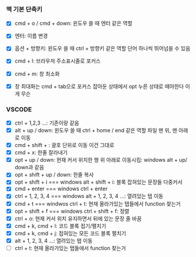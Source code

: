### 맥 기본 단축키


- [X] cmd + o / cmd + down: 윈도우 쓸 때 엔터 같은 역할
- [X] 엔터: 이름 변경
- [X] 옵션 + 방향키: 윈도우 쓸 때 ctrl + 방향키 같은 역할 단어 하나씩 뛰어넘을 수 있음
- [X] cmd + l: 브라우저 주소표시줄로 포커스
- [X] cmd + m: 창 최소화
- [X] 창 최대화는 cmd + tab으로 포커스 잡아둔 상태에서 opt 누른 상태로 떼야한다 이게 무슨


### VSCODE

- [X] ctrl + 1,2,3 ...: 기존이랑 같음
- [X] alt + up / down: 윈도우 쓸 때 ctrl + home / end 같은 역할 파일 맨 위, 맨 아래로 이동
- [X] cmd + shift + \: 괄호 단위로 이동 이건 그대로
- [X] cmd + x: 한줄 잘라내기
- [X] opt + up / down: 현재 커서 위치한 행 위 아래로 이동시킴: windows alt + up/ down과 같음
- [X] opt + shift + up / down: 한줄 복사
- [X] opt + shift + i === windows alt + shift + i: 블록 잡혀있는 문장들 다중커서
- [X] cmd + enter === windows ctrl + enter
- [X] ctrl + 1, 2, 3, 4 === windows alt + 1, 2, 3, 4 ...: 열려있는 탭 이동
- [X] cmd + t === windwos ctrl + t: 현재 올라가있는 탭들에서 function 찾는거
- [X] opt + shift + f === windows ctrl + shift + f: 정렬
- [X] ctrl + o: 현재 커서 위치 유지하면서 뒤에 있는 문장 줄 바꿈
- [X] cmd + k, cmd + l: 코드 블록 접기/펼치기
- [X] cmd + k, cmd + j: 접혀있는 모든 코드 블록 펼치기
- [X] alt + 1, 2, 3, 4 ...: 열려있는 탭 이동
- [ ] ctrl + t: 현재 올라가있는 탭들에서 function 찾는거